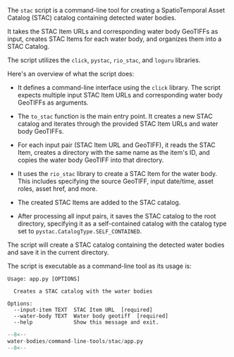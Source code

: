 The `stac` script is a command-line tool for creating a SpatioTemporal Asset Catalog (STAC) catalog containing detected water bodies.

It takes the STAC Item URLs and corresponding water body GeoTIFFs as input, creates STAC Items for each water body, and organizes them into a STAC Catalog. 

The script utilizes the `click`, `pystac`, `rio_stac`, and `loguru` libraries. 

Here's an overview of what the script does:

* It defines a command-line interface using the `click` library. The script expects multiple input STAC Item URLs and corresponding water body GeoTIFFs as arguments.

* The `to_stac` function is the main entry point. It creates a new STAC catalog and iterates through the provided STAC Item URLs and water body GeoTIFFs.

* For each input pair (STAC Item URL and GeoTIFF), it reads the STAC Item, creates a directory with the same name as the item's ID, and copies the water body GeoTIFF into that directory.

* It uses the `rio_stac` library to create a STAC Item for the water body. This includes specifying the source GeoTIFF, input date/time, asset roles, asset href, and more.

* The created STAC Items are added to the STAC catalog.

* After processing all input pairs, it saves the STAC catalog to the root directory, specifying it as a self-contained catalog with the catalog type set to `pystac.CatalogType.SELF_CONTAINED`.

The script will create a STAC catalog containing the detected water bodies and save it in the current directory. 

The script is executable as a command-line tool as its usage is:

```
Usage: app.py [OPTIONS]

  Creates a STAC catalog with the water bodies

Options:
  --input-item TEXT  STAC Item URL  [required]
  --water-body TEXT  Water body geotiff  [required]
  --help             Show this message and exit.
```



```python linenums="1" title="water-bodies/command-line-tools/stac/app.py"
--8<--
water-bodies/command-line-tools/stac/app.py
--8<--
```